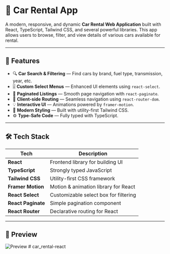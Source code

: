 # 🚗 Car Rental App

A modern, responsive, and dynamic **Car Rental Web Application** built with React, TypeScript, Tailwind CSS, and several powerful libraries. This app allows users to browse, filter, and view details of various cars available for rental.

---

## 🚀 Features

- 🔍 **Car Search & Filtering** — Find cars by brand, fuel type, transmission, year, etc.
- 🎚️ **Custom Select Menus** — Enhanced UI elements using `react-select`.
- 📄 **Paginated Listings** — Smooth page navigation with `react-paginate`.
- 🧭 **Client-side Routing** — Seamless navigation using `react-router-dom`.
- 💡 **Interactive UI** — Animations powered by `framer-motion`.
- 🎨 **Modern Styling** — Built with utility-first Tailwind CSS.
- ⚙️ **Type-Safe Code** — Fully typed with TypeScript.

---

## 🛠️ Tech Stack

| Tech               | Description                           |
| ------------------ | ------------------------------------- |
| **React**          | Frontend library for building UI      |
| **TypeScript**     | Strongly typed JavaScript             |
| **Tailwind CSS**   | Utility-first CSS framework           |
| **Framer Motion**  | Motion & animation library for React  |
| **React Select**   | Customizable select box for filtering |
| **React Paginate** | Simple pagination component           |
| **React Router**   | Declarative routing for React         |

---

## 📸 Preview

![Preview](car-rental.gif)
#   c a r _ r e n t a l - r e a c t  
 